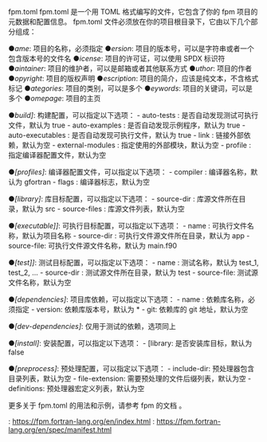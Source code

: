 fpm.toml
fpm.toml 是一个用 TOML 格式编写的文件，它包含了你的 fpm 项目的元数据和配置信息。  fpm.toml 文件必须放在你的项目根目录下，它由以下几个部分组成：

●*ame*: 项目的名称，必须指定
●*ersion*: 项目的版本号，可以是字符串或者一个包含版本号的文件名
●*icense*: 项目的许可证，可以使用 SPDX 标识符
●*aintainer*: 项目的维护者，可以是邮箱或者其他联系方式
●*uthor*: 项目的作者
●*opyright*: 项目的版权声明
●*escription*: 项目的简介，应该是纯文本，不含格式标记
●*ategories*: 项目的类别，可以是多个
●*eywords*: 项目的关键词，可以是多个
●*omepage*: 项目的主页

●*build]*: 构建配置，可以指定以下选项：
    - auto-tests : 是否自动发现测试可执行文件，默认为 true
    - auto-examples : 是否自动发现示例程序，默认为 true
    - auto-executables : 是否自动发现可执行文件，默认为 true
    - link : 链接外部依赖，默认为空
    - external-modules : 指定使用的外部模块，默认为空
    - profile : 指定编译器配置文件，默认为空

●*[profiles]*: 编译器配置文件，可以指定以下选项：
    - compiler : 编译器名称，默认为 gfortran
    - flags : 编译器标志，默认为空

●*[library]*: 库目标配置，可以指定以下选项：
    - source-dir : 库源文件所在目录，默认为 src
    - source-files : 库源文件列表，默认为空

●*[executable]]*: 可执行目标配置，可以指定以下选项：
    - name : 可执行文件名称，默认为项目名称
    - source-dir : 可执行文件源文件所在目录，默认为 app
    - source-file: 可执行文件源文件名称，默认为 main.f90

●*[test]]*: 测试目标配置，可以指定以下选项：
    - name : 测试名称，默认为 test_1, test_2, ...
    - source-dir : 测试源文件所在目录，默认为 test
    - source-file: 测试源文件名称，默认为空

●*[dependencies]*: 项目库依赖，可以指定以下选项：
    - name : 依赖库名称，必须指定
    - version: 依赖库版本号，默认为 *
    - git: 依赖库的 git 地址，默认为空

●*[dev-dependencies]*: 仅用于测试的依赖，选项同上

●*[install]*: 安装配置，可以指定以下选项：
    - [library: 是否安装库目标，默认为 false

●*[preprocess]*: 预处理配置，可以指定以下选项：
    - include-dir: 预处理器包含目录列表，默认为空
    - file-extension: 需要预处理的文件后缀列表，默认为空
    - definitions: 预处理器宏定义列表，默认为空

更多关于 fpm.toml 的用法和示例，请参考 fpm 的文档 。

: https://fpm.fortran-lang.org/en/index.html
: https://fpm.fortran-lang.org/en/spec/manifest.html

